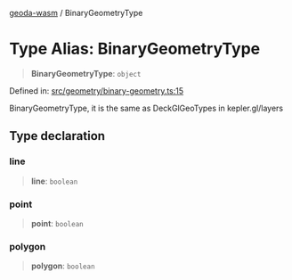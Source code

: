 [geoda-wasm](../globals.md) / BinaryGeometryType

# Type Alias: BinaryGeometryType

> **BinaryGeometryType**: `object`

Defined in: [src/geometry/binary-geometry.ts:15](https://github.com/GeoDaCenter/geoda-lib/blob/92ce80b2e81e5a6276ad0890a9a8fe638734b201/src/js/src/geometry/binary-geometry.ts#L15)

BinaryGeometryType, it is the same as DeckGlGeoTypes in kepler.gl/layers

## Type declaration

### line

> **line**: `boolean`

### point

> **point**: `boolean`

### polygon

> **polygon**: `boolean`
